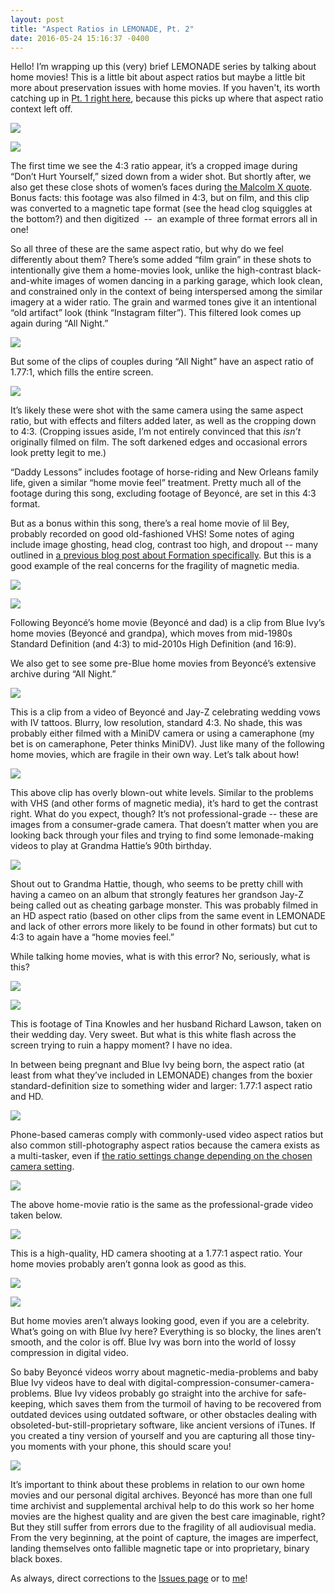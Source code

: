 ```yaml
---
layout: post
title: "Aspect Ratios in LEMONADE, Pt. 2"
date: 2016-05-24 15:16:37 -0400
---
```


Hello! I’m wrapping up this (very) brief LEMONADE series by talking about home movies! This is a little bit about aspect ratios but maybe a little bit more about preservation issues with home movies. If you haven't, its worth catching up in [Pt. 1 right here](http://ablwr.github.io/blog/2016/04/29/lemonade/), because this picks up where that aspect ratio context left off.

![](/images/bey3/image06.png)

![](/images/bey3/image16.png)


The first time we see the 4:3 ratio appear, it’s a cropped image during “Don’t Hurt Yourself,” sized down from a wider shot. But shortly after, we also get these close shots of women’s faces during [the Malcolm X quote](https://www.youtube.com/watch?v=gRSgUTWffMQ). Bonus facts: this footage was also filmed in 4:3, but on film, and this clip was converted to a magnetic tape format (see the head clog squiggles at the bottom?) and then digitized  --  an example of three format errors all in one!


So all three of these are the same aspect ratio, but why do we feel differently about them? There’s some added “film grain” in these shots to intentionally give them a home-movies look, unlike the high-contrast black-and-white images of women dancing in a parking garage, which look clean, and constrained only in the context of being interspersed among the similar imagery at a wider ratio. The grain and warmed tones give it an intentional “old artifact” look (think “Instagram filter”). This filtered look comes up again during “All Night.”

![](/images/bey3/image02.png)


But some of the clips of couples during “All Night” have an aspect ratio of 1.77:1, which fills the entire screen.

![](/images/bey3/image14.png)



It’s likely these were shot with the same camera using the same aspect ratio, but with effects and filters added later, as well as the cropping down to 4:3\. (Cropping issues aside, I’m not entirely convinced that this *isn’t* originally filmed on film. The soft darkened edges and occasional errors look pretty legit to me.)



“Daddy Lessons” includes footage of horse-riding and New Orleans family life, given a similar “home movie feel” treatment. Pretty much all of the footage during this song, excluding footage of Beyoncé, are set in this 4:3 format.



But as a bonus within this song, there’s a real home movie of lil Bey, probably recorded on good old-fashioned VHS! Some notes of aging include image ghosting, head clog, contrast too high, and dropout -- many outlined in [a previous blog post about Formation specifically](http://bits.ashleyblewer.com/blog/2016/02/08/format-ion-video-playback-errors-in-beyonces-latest-music-video/). But this is a good example of the real concerns for the fragility of magnetic media.

![](/images/bey3/image04.png)

![](/images/bey3/image00.png)


Following Beyoncé’s home movie (Beyoncé and dad) is a clip from Blue Ivy’s home movies (Beyoncé and grandpa), which moves from mid-1980s Standard Definition (and 4:3) to mid-2010s High Definition (and 16:9).


We also get to see some pre-Blue home movies from Beyoncé’s extensive archive during “All Night.”


![](/images/bey3/image05.png)


This is a clip from a video of Beyoncé and Jay-Z celebrating wedding vows with IV tattoos. Blurry, low resolution, standard 4:3\.
No shade, this was probably either filmed with a MiniDV camera or using a cameraphone (my bet is on cameraphone, Peter thinks MiniDV). Just like many of the following home movies, which are fragile in their own way. Let’s talk about how!

![](/images/bey3/image11.png)


This above clip has overly blown-out white levels. Similar to the problems with VHS (and other forms of magnetic media), it’s hard to get the contrast right. What do you expect, though? It’s not professional-grade -- these are images from a consumer-grade camera. That doesn’t matter when you are looking back through your files and trying to find some lemonade-making videos to play at Grandma Hattie’s 90th birthday.

![](/images/bey3/image09.png)


Shout out to Grandma Hattie, though, who seems to be pretty chill with having a cameo on an album that strongly features her grandson Jay-Z being called out as cheating garbage monster. This was probably filmed in an HD aspect ratio (based on other clips from the same event in LEMONADE and lack of other errors more likely to be found in other formats) but cut to 4:3 to again have a “home movies feel.”



While talking home movies, what is with this error? No, seriously, what is this?

![](/images/bey3/image03.png)

![](/images/bey3/image10.png)



This is footage of Tina Knowles and her husband Richard Lawson, taken on their wedding day. Very sweet. But what is this white flash across the screen trying to ruin a happy moment? I have no idea.



In between being pregnant and Blue Ivy being born, the aspect ratio (at least from what they’ve included in LEMONADE) changes from the boxier standard-definition size to something wider and larger: 1.77:1 aspect ratio and HD.
 

![](/images/bey3/image07.png)


Phone-based cameras comply with commonly-used video aspect ratios but also common still-photography aspect ratios because the camera exists as a multi-tasker, even if [the ratio settings change depending on the chosen camera setting](http://imgur.com/a/wWUhq).

![](/images/bey3/image13.png)


The above home-movie ratio is the same as the professional-grade video taken below.


![](/images/bey3/image01.png)


This is a high-quality, HD camera shooting at a 1.77:1 aspect ratio. Your home movies probably aren’t gonna look as good as this.



![](/images/bey3/image08.png)


![](/images/bey3/image12.png)



But home movies aren’t always looking good, even if you are a celebrity. What’s going on with Blue Ivy here? Everything is so blocky, the lines aren’t smooth, and the color is off. Blue Ivy was born into the world of lossy compression in digital video.



So baby Beyoncé videos worry about magnetic-media-problems and baby Blue Ivy videos have to deal with digital-compression-consumer-camera-problems. Blue Ivy videos probably go straight into the archive for safe-keeping, which saves them from the turmoil of having to be recovered from outdated devices using outdated software, or other obstacles dealing with obsoleted-but-still-proprietary software, like ancient versions of iTunes. If you created a tiny version of yourself and you are capturing all those tiny-you moments with your phone, this should scare you!

![](/images/bey3/image15.png)

It’s important to think about these problems in relation to our own home movies and our personal digital archives. Beyoncé has more than one full time archivist and supplemental archival help to do this work so her home movies are the highest quality and are given the best care imaginable, right? But they still suffer from errors due to the fragility of all audiovisual media. From the very beginning, at the point of capture, the images are imperfect, landing themselves onto fallible magnetic tape or into proprietary, binary black boxes.

As always, direct corrections to the [Issues page](https://github.com/ablwr/ablwr.github.io/issues) or to [me](https://twitter.com/ablwr)!